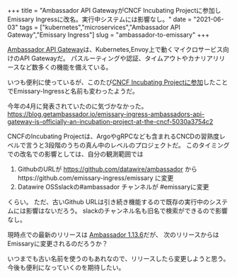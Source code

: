 +++
title = "Ambassador API GatewayがCNCF Incubating Projectに参加しEmissary Ingressに改名。実行中システムには影響なし。"
date = "2021-06-03"
tags = ["kubernetes","microservices","Ambassador API Gateway","Emissary Ingress"]
slug = "ambassador-to-emissary"
+++

[Ambassador API Gateway](https://www.getambassador.io/products/api-gateway/)は、Kubernetes,Envoy上で動くマイクロサービス向けのAPI Gatewayだ。
パスルーティングや認証、タイムアウトやカナリアリリースなど数多くの機能を備えている。

いつも便利に使っているが、このたび[CNCF Incubating Projectに参加](https://blog.getambassador.io/emissary-ingress-ambassadors-api-gateway-is-officially-an-incubation-project-at-the-cncf-5030a3754c2)したことでEmissary-Ingressと名前も変わったようだ。


今年の4月に発表されていたのに気づかなかった。
https://blog.getambassador.io/emissary-ingress-ambassadors-api-gateway-is-officially-an-incubation-project-at-the-cncf-5030a3754c2


CNCFのIncubating Projectは、ArgoやgRPCなども含まれるCNCDの習熟度レベルで言うと3段階のうちの真ん中のレベルのプロジェクトだ。
このタイミングでの改名での影響としては、自分の観測範囲では


1. GithubのURLが https://github.com/datawire/ambassador からhttps://github.com/emissary-ingress/emissary に変更
2. Datawire OSSslackの#ambassador チャンネルが #emissaryに変更


くらい。
ただ、古いGithub URLは引き続き機能するので既存の実行中のシステムには影響はないだろう。
slackのチャンネル名も旧名で検索ができるので影響なし。

現時点での最新のリリースは
[Ambassador 1.13.6](https://github.com/emissary-ingress/emissary/releases/tag/v1.13.6)だが、
次のリリースからはEmissaryに変更されるのだろうか？

いつまでも古い名前を使うのもあれなので、リリースしたら変更しようと思う。
今後も便利になっていくのを期待したい。

